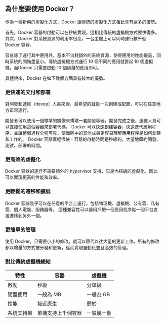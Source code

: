 ## 為什麼要使用 Docker？ 
作為一種新興的虛擬化方式，Docker 跟傳統的虛擬化方式相比具有眾多的優勢。

首先，Docker 容器的啟動可以在秒級實現，這相比傳統的虛擬機方式要快得多。
其次，Docker 對系統資源的利用率很高，一台主機上可以同時運行數千個 Docker 容器。

容器除了運行其中應用外，基本不消耗額外的系統資源，使得應用的性能很高，同時系統的開銷盡量小。傳統虛擬機方式運行 10 個不同的應用就要起 10 個虛擬機，而Docker 只需要啟動 10 個隔離的應用即可。

具體說來，Docker 在如下幾個方面具有較大的優勢。

### 更快速的交付和部署
對開發和運維（devop）人員來說，最希望的就是一次創建或配置，可以在任意地方正常運行。

開發者可以使用一個標準的鏡像來構建一套開發容器，開發完成之後，運維人員可以直接使用這個容器來部署代碼。
Docker 可以快速創建容器，快速迭代應用程序，並讓整個過程全程可見，使團隊中的其他成員更容易理解應用程序是如何創建和工作的。
Docker 容器很輕很快！容器的啟動時間是秒級的，大量地節約開發、測試、部署的時間。

### 更高效的虛擬化
Docker 容器的運行不需要額外的 hypervisor 支持，它是內核級的虛擬化，因此可以實現更高的性能和效率。

### 更輕鬆的遷移和擴展

Docker 容器幾乎可以在任意的平台上運行，包括物理機、虛擬機、公有雲、私有雲、個人電腦、服務器等。
這種兼容性可以讓用戶把一個應用程序從一個平台直接遷移到另外一個。

### 更簡單的管理
使用 Docker，只需要小小的修改，就可以替代以往大量的更新工作。所有的修改都以增量的方式被分發和更新，從而實現自動化並且高效的管理。

### 對比傳統虛擬機總結
| 特性 | 容器 | 虛擬機 |
| -- | -- | -- |
| 啟動 | 秒級 | 分鐘級 |
| 硬盤使用 | 一般為 MB | 一般為 GB |
| 性能 | 接近原生 | 弱於 |
| 系統支持量 | 單機支持上千個容器 | 一般幾十個 |
